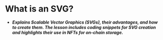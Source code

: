 # What is an SVG?
- ***Explains Scalable Vector Graphics (SVGs), their advantages, and how to create them. The lesson includes coding snippets for SVG creation and highlights their use in NFTs for on-chain storage.***
